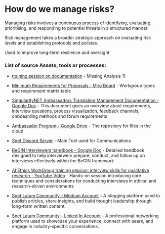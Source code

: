 # How do we manage risks?

Managing risks involves a continuous process of identifying, evaluating, prioritising, and responding to potential threats in a structured manner.

Risk management takes a broader strategic approach on evaluating risk levels and establishing protocols and policies.

Used to improve long-term resilience and oversight




### List of source Assets, tools or processes:
- [training session on documentation](https://docs.google.com/presentation/d/1faPY5FMAudhqx_P4ismUrqCTuYySq8oADt7O--oE8JQ/edit?usp=sharing) - Missing Analysis 11

- [Minimum Requirements for Proposals - Miro Board](https://miro.com/app/board/uXjVN8kUlbw=/?moveToWidget=3458764584332248096&amp;cot=14) - Workgroup types and requirement matrix table

- [SingularityNET Ambassadors Translation Management Documentation - Google Doc](https://docs.google.com/document/d/11NHo9NByGyxme1SqpJGjLjI4Q9InTYg6zg82yyQjaMY/edit#heading=h.99k12cel72kh) - This document gives an overview about requirements, interview questions, process visualization, feedback channels, onboearding methods and forum requirements

- [Ambassador Program - Google Drive](https://drive.google.com/drive/u/1/my-drive) - The repository for files in the cloud

- [Snet Discord Server](https://discord.gg/snet) - Main Tool used for Communications

- [BeGIN Interviewers handbook - Google Doc](https://docs.google.com/document/d/1UZTzjgQQvz1bIkB1_ZZR--qyJTfTIGAJSfajD8nmIl4/edit?tab=t.0#heading=h.e4eyhhbphll2) - Detailed handbook designed to help interviewers prepare, conduct, and follow up on interviews effectively within the BeGIN framework

- [AI Ethics WorkGroup training session: interview skills for qualitative research - YouTube Video](https://www.youtube.com/watch?v=_x9fsRcKIPc) - Hands-on session introducing core techniques and considerations for conducting interviews in ethical and research-driven environments

- [Snet Latam Community - Medium Account](https://singularitynet-latam.medium.com/) - A blogging platform used to publish articles, share insights, and build thought leadership through long-form written content.

- [Snet Latam Community - Linked In Account](https://www.linkedin.com/showcase/snet-latam/?viewAsMember=true) - A professional networking platform used to showcase your experience, connect with peers, and engage in industry-specific conversations.

